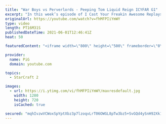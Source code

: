 ```yaml
---
title: "War Boys vs Perverlords - Peeping Tom Liquid Reign ICYFAR G1"
excerpt: "In this week’s episode of I Cast Your Freakin Awesome Replays (ICYFAR) players sent in their replays where they tried to gain world domination! UH, i mean, as much map vision as possible!  CURRENT LIQUID REIGN ICYFAR CHALLENGE: \"All your bases are belong to us” - Send in your best basetrades! - During"
originalUrl: https://youtube.com/watch?v=fhMFPIiYmWY
type: video
length: PT16M31S
publishedDateTime: 2021-06-01T12:46:41Z
heat: 50

featuredContent: "<iframe width=\"800\" height=\"500\" frameborder=\"0\" src=\"https://www.youtube.com/embed/fhMFPIiYmWY\" allow=\"accelerometer; autoplay; encrypted-media; gyroscope; picture-in-picture\" allowfullscreen></iframe>"

provider:
  name: PiG
  domain: youtube.com

topics:
  - StarCraft 2

images:
  - url: https://i.ytimg.com/vi/fhMFPIiYmWY/maxresdefault.jpg
    width: 1280
    height: 720
    isCached: true

secured: "mqhIvzwVCWoxSpYptXbz3p7lzoqvLrT06OWGL8pTw3bz5+SvGQd4ySnH92Xk1ujche9Q+5NS4h/mklJalw3sKj3sVVPp5+YZ1sd4V3wPFwh0NtP7a/BpFNrnKIuZnUoUI+eTHqw7PJO9GE9dUX0XdctkAR4N1WEUnyNATMcux1OW5ZctxCIsraZO7VA3nTJ6TPoZ61JwOEKvwFX3JXqbPFMf3QJ3mtNToDfpZptSGe+ImNCsbW8kFdKjwz/cYfH3hY5tQQmX2vRlIarwvxBuTokDfl3H+4WisoQc21yxCwP9lMwI+y9Oaf0AiDFpqvUnhQ15VHde7rqfY1m4XsSBMJ0IkcLN2vJGmRNwKQdd2mYTCDAiB3WZuFPKfwNkGrTWOMj6m/ZQgEtN0tRo4UWX3RPFwxyNipgDS8l+Zk2Mszs=;kWeoCtSqW92RG+ns7KA9kw=="
---
```


